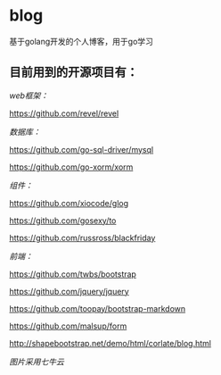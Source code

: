 blog
====

基于golang开发的个人博客，用于go学习

## 目前用到的开源项目有：

*web框架：*

https://github.com/revel/revel

*数据库：*

https://github.com/go-sql-driver/mysql

https://github.com/go-xorm/xorm

*组件：*

https://github.com/xiocode/glog

https://github.com/gosexy/to

https://github.com/russross/blackfriday

*前端：*

https://github.com/twbs/bootstrap

https://github.com/jquery/jquery

https://github.com/toopay/bootstrap-markdown

https://github.com/malsup/form

http://shapebootstrap.net/demo/html/corlate/blog.html

*图片采用七牛云*